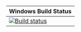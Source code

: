 | Windows Build Status |
|---|
| [![Build status](https://ci.appveyor.com/api/projects/status/bx7m3q9t2fav2voo?svg=true)](https://ci.appveyor.com/project/KvanTTT/habramark) |